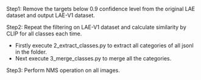 Step1: Remove the targets below 0.9 confidence level from the original LAE dataset and output LAE-V1 dataset.

Step2: Repeat the filtering on LAE-V1 dataset and calculate similarity by CLIP for all classes each time.

- Firstly execute 2_extract_classes.py to extract all categories of all jsonl in the folder.
- Next execute 3_merge_classes.py to merge all the categories.

Step3: Perform NMS operation on all images.